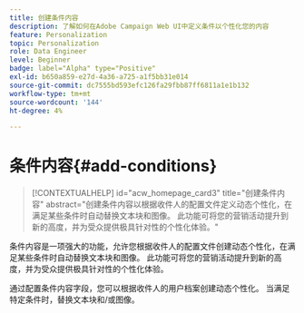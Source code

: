 ```yaml
---
title: 创建条件内容
description: 了解如何在Adobe Campaign Web UI中定义条件以个性化您的内容
feature: Personalization
topic: Personalization
role: Data Engineer
level: Beginner
badge: label="Alpha" type="Positive"
exl-id: b650a859-e27d-4a36-a725-a1f5bb31e014
source-git-commit: dc7555bd593efc126fa29fbb87ff6811a1e1b132
workflow-type: tm+mt
source-wordcount: '144'
ht-degree: 4%

---
```


# 条件内容{#add-conditions}

>[!CONTEXTUALHELP]
>id="acw_homepage_card3"
>title="创建条件内容"
>abstract="创建条件内容以根据收件人的配置文件定义动态个性化，在满足某些条件时自动替换文本块和图像。 此功能可将您的营销活动提升到新的高度，并为受众提供极具针对性的个性化体验。"


条件内容是一项强大的功能，允许您根据收件人的配置文件创建动态个性化，在满足某些条件时自动替换文本块和图像。 此功能可将您的营销活动提升到新的高度，并为受众提供极具针对性的个性化体验。

通过配置条件内容字段，您可以根据收件人的用户档案创建动态个性化。 当满足特定条件时，替换文本块和/或图像。

